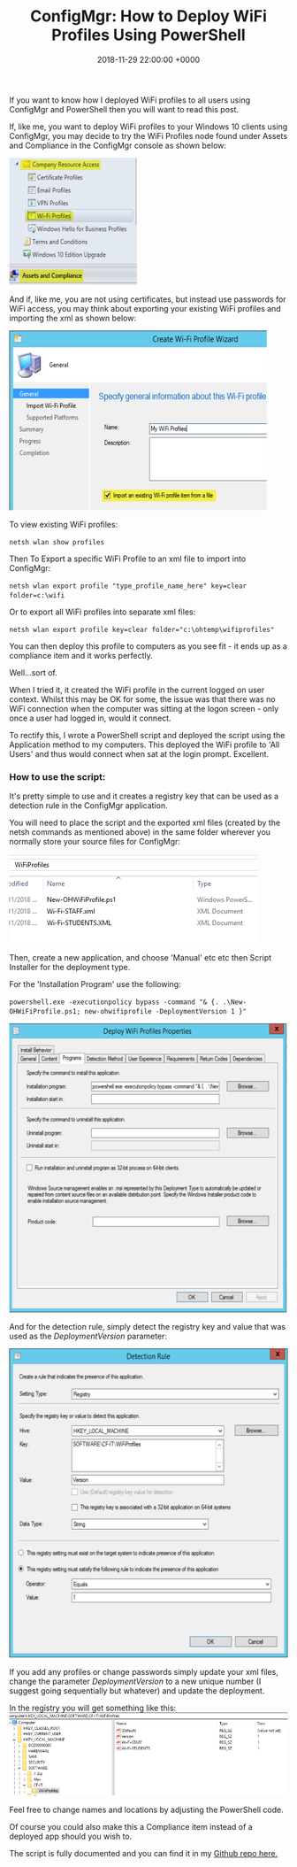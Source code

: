 ﻿---
layout: post
title:  "ConfigMgr: How to Deploy WiFi Profiles Using PowerShell"
date:   2018-11-29 22:00:00 +0000
categories: ConfigMgr
tags: [configmgr,powershell,deployment]
---
If you want to know how I deployed WiFi profiles to all users using ConfigMgr and PowerShell then you will want to read this post.

If, like me, you want to deploy WiFi profiles to your Windows 10 clients using ConfigMgr, you may decide to try the WiFi Profiles node found under Assets and Compliance in the ConfigMgr console as shown below:

![SCCM-WiFi-Prof1](/assets/images/SCCM-WiFi-Prof1.png)

And if, like me, you are not using certificates, but instead use passwords for WiFi access, you may think about exporting your existing WiFi profiles and importing the xml as shown below:

![SCCM-WiFi-Prof2](/assets/images/SCCM-WiFi-Prof2.png)

To view existing WiFi profiles:

`netsh wlan show profiles`

Then To Export a specific WiFi Profile to an xml file to import into ConfigMgr:

`netsh wlan export profile "type_profile_name_here" key=clear folder=c:\wifi`

Or to export all WiFi profiles into separate xml files:

 `netsh wlan export profile key=clear folder="c:\ohtemp\wifiprofiles"`

You can then deploy this profile to computers as you see fit - it ends up as a compliance item and it works perfectly.

Well...sort of.

When I tried it, it created the WiFi profile in the current logged on user context.  Whilst this may be OK for some, the issue was that there was no WiFi connection when the computer was sitting at the logon screen - only once a user had logged in, would it connect.

To rectify this, I wrote a PowerShell script and deployed the script using the Application method to my computers.  This deployed the WiFi profile to 'All Users' and thus would connect when sat at the login prompt. Excellent.

### How to use the script:
It's pretty simple to use and it creates a registry key that can be used as a detection rule in the ConfigMgr application.

You will need to place the script and the exported xml files (created by the netsh commands as mentioned above) in the same folder wherever you normally store your source files for ConfigMgr:

![Files](/assets/images/Files.png)

Then, create a new application, and choose 'Manual' etc etc then Script Installer for the deployment type.

For the 'Installation Program' use the following:

`powershell.exe -executionpolicy bypass -command "& {. .\New-OHWiFiProfile.ps1; new-ohwifiprofile -DeploymentVersion 1 }"`

![InstallPRog](/assets/images/InstallPRog.PNG)

And for the detection rule, simply detect the registry key and value that was used as the *DeploymentVersion* parameter:

![Detection-Rule](/assets/images/Detection-Rule.png)

If you add any profiles or change passwords simply update your xml files, change the parameter *DeploymentVersion* to a new unique number (I suggest going sequentially but whatever) and update the deployment.

In the registry you will get something like this:
![Registry](/assets/images/Registry.png)

Feel free to change names and locations by adjusting the PowerShell code.

Of course you could also make this a Compliance item instead of a deployed app should you wish to.

The script is fully documented and you can find it in my [Github repo here.](https://github.com/ozthe2/Powershell/blob/master/SCCM/New-OHWiFiProfile)
